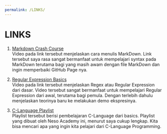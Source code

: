 ```yaml
---
permalink: /LINKS/
---
```


# LINKS

1. [Markdown Crash Course](https://youtu.be/HUBNt18RFbo)<br>
   Video pada link tersebut menjelaskan cara menulis MarkDown. Link tersebut saya rasa sangat bermanfaat untuk mempelajari syntax pada MarkDown terutama 
   bagi yang masih awam dengan file MarkDown dan ingin memperbaiki GitHub Page nya. 

2. [Regular Expression Basics](https://youtu.be/KJG1dETacLI)<br>
   Video pada link tersebut menjelaskan Regex atau Regular Expression dari dasar. Video tersebut sangat bermanfaat untuk mempelajari Regular Expression dari awal, terutama bagi      pemula. Dengan terlebih dahulu menjelaskan teorinya baru ke melakukan demo ekspresinya.

3. [C-Language Playlist](https://youtube.com/playlist?list=PLBlnK6fEyqRggZZgYpPMUxdY1CYkZtARR)<br>
   Playlist tersebut berisi pembelajaran C-Language dari basics. Playlist yang dibuat oleh Neso Academy ini, menurut saya cukup lengkap. Kita bisa mencari apa yang ingin kita        pelajari dari C-Language Programming. 
